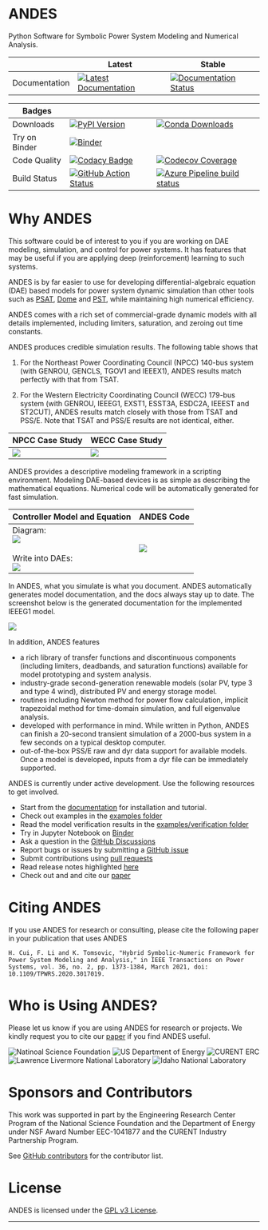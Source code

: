 # ANDES

Python Software for Symbolic Power System Modeling and Numerical Analysis.

|               | Latest                                                                                                                                        | Stable                                                                                                                                        |
|---------------|-----------------------------------------------------------------------------------------------------------------------------------------------|-----------------------------------------------------------------------------------------------------------------------------------------------|
| Documentation | [![Latest Documentation](https://readthedocs.org/projects/andes/badge/?version=latest)](https://andes.readthedocs.io/en/latest/?badge=latest) | [![Documentation Status](https://readthedocs.org/projects/andes/badge/?version=stable)](https://andes.readthedocs.io/en/stable/?badge=stable) |

| Badges        |                                                                                                                                                                                                                                                     |                                                                                                                                                                                                            |
|---------------|-----------------------------------------------------------------------------------------------------------------------------------------------------------------------------------------------------------------------------------------------------|------------------------------------------------------------------------------------------------------------------------------------------------------------------------------------------------------------|
| Downloads     | [![PyPI Version](https://img.shields.io/pypi/v/andes.svg)](https://pypi.python.org/pypi/andes)                                                                                                                                                      | [![Conda Downloads](https://anaconda.org/conda-forge/andes/badges/downloads.svg)](https://anaconda.org/conda-forge/andes)                                                                                  |
| Try on Binder | [![Binder](https://mybinder.org/badge_logo.svg)](https://mybinder.org/v2/gh/cuihantao/andes/master)                                                                                                                                                 |                                                                                                                                                                                                            |
| Code Quality  | [![Codacy Badge](https://api.codacy.com/project/badge/Grade/17b8e8531af343a7a4351879c0e6b5da)](https://app.codacy.com/app/cuihantao/andes?utm_source=github.com&utm_medium=referral&utm_content=cuihantao/andes&utm_campaign=Badge_Grade_Dashboard) | [![Codecov Coverage](https://codecov.io/gh/cuihantao/andes/branch/master/graph/badge.svg)](https://codecov.io/gh/cuihantao/andes)                                                                          |
| Build Status  | [![GitHub Action Status](https://github.com/cuihantao/andes/workflows/Python%20application/badge.svg)](https://github.com/cuihantao/andes/actions)                                                                                                  | [![Azure Pipeline build status](https://dev.azure.com/hcui7/hcui7/_apis/build/status/cuihantao.andes?branchName=master)](https://dev.azure.com/hcui7/hcui7/_build/latest?definitionId=1&branchName=master) |

# Why ANDES
This software could be of interest to you if you are working on
DAE modeling, simulation, and control for power systems.
It has features that may be useful if you are applying
deep (reinforcement) learning to such systems.

ANDES is by far easier to use for developing differential-algebraic
equation (DAE) based models for power system dynamic simulation
than other tools such as
[PSAT](http://faraday1.ucd.ie/psat.html),
[Dome](http://faraday1.ucd.ie/dome.html) and
[PST](https://www.ecse.rpi.edu/~chowj/),
while maintaining high numerical efficiency.

ANDES comes with a rich set of commercial-grade dynamic models
with all details implemented, including limiters, saturation,
and zeroing out time constants.

ANDES produces credible simulation results. The following table
shows that

1. For the Northeast Power Coordinating Council (NPCC) 140-bus system
(with GENROU, GENCLS, TGOV1 and IEEEX1),
ANDES results match perfectly with that from TSAT.

2. For the Western Electricity Coordinating Council (WECC) 179-bus
system (with GENROU, IEEEG1, EXST1, ESST3A, ESDC2A, IEEEST and
ST2CUT), ANDES results match closely with those from TSAT and PSS/E.
Note that TSAT and PSS/E results are not identical, either.

|                                         NPCC Case Study                                                   |                                               WECC Case Study                                           |
| --------------------------------------------------------------------------------------------------------- | ------------------------------------------------------------------------------------------------------- |
| ![](https://raw.githubusercontent.com/cuihantao/andes/master/docs/source/images/example-npcc/omega.png)   | ![](https://raw.githubusercontent.com/cuihantao/andes/master/docs/source/images/example-wecc/omega.png) |

ANDES provides a descriptive modeling framework in a scripting environment.
Modeling DAE-based devices is as simple as describing the mathematical equations.
Numerical code will be automatically generated for fast simulation.

| Controller Model and Equation | ANDES Code |
| ----------------------------- | ---------- |
| Diagram: <br> ![](https://raw.githubusercontent.com/cuihantao/andes/master/docs/source/images/example-tgov1/tgov1.png) <br><br> Write into DAEs: <br> ![](https://raw.githubusercontent.com/cuihantao/andes/master/docs/source/images/example-tgov1/tgov1_eqns.png)  | ![](https://raw.githubusercontent.com/cuihantao/andes/master/docs/source/images/example-tgov1/tgov1_class.png) |

In ANDES, what you simulate is what you document.
ANDES automatically generates model documentation, and the docs always stay up to date.
The screenshot below is the generated documentation for the implemented IEEEG1 model.

![](https://raw.githubusercontent.com/cuihantao/andes/master/docs/source/images/misc/ieeeg1-screenshot.png)

In addition, ANDES features

* a rich library of transfer functions and discontinuous components (including limiters, deadbands, and
  saturation functions) available for model prototyping and system analysis.
* industry-grade second-generation renewable models (solar PV, type 3 and type 4 wind),
  distributed PV and energy storage model.
* routines including Newton method for power flow calculation, implicit trapezoidal method for time-domain
  simulation, and full eigenvalue analysis.
* developed with performance in mind. While written in Python, ANDES can
  finish a 20-second transient simulation of a 2000-bus system in a few seconds on a typical desktop computer.
* out-of-the-box PSS/E raw and dyr data support for available models. Once a model is developed, inputs from a
  dyr file can be immediately supported.

ANDES is currently under active development.
Use the following resources to get involved.

+ Start from the [documentation][readthedocs] for installation and tutorial.
+ Check out examples in the [examples folder][examples]
+ Read the model verification results in the [examples/verification folder][verification]
+ Try in Jupyter Notebook on [Binder][Binder]
+ Ask a question in the [GitHub Discussions][Github Discussions]
+ Report bugs or issues by submitting a [GitHub issue][GitHub issues]
+ Submit contributions using [pull requests][GitHub pull requests]
+ Read release notes highlighted [here][release notes]
+ Check out and and cite our [paper][arxiv paper]

# Citing ANDES

If you use ANDES for research or consulting, please cite the following paper in your publication that uses
ANDES

```
H. Cui, F. Li and K. Tomsovic, "Hybrid Symbolic-Numeric Framework for Power System Modeling and Analysis," in IEEE Transactions on Power Systems, vol. 36, no. 2, pp. 1373-1384, March 2021, doi: 10.1109/TPWRS.2020.3017019.
```

# Who is Using ANDES?
Please let us know if you are using ANDES for research or projects.
We kindly request you to cite our [paper][arxiv paper] if you find ANDES useful.

![Natinoal Science Foundation](https://raw.githubusercontent.com/cuihantao/andes/master/docs/source/images/sponsors/nsf.jpg)
![US Department of Energy](https://raw.githubusercontent.com/cuihantao/andes/master/docs/source/images/sponsors/doe.png)
![CURENT ERC](https://raw.githubusercontent.com/cuihantao/andes/master/docs/source/images/sponsors/curent.jpg)
![Lawrence Livermore National Laboratory](https://raw.githubusercontent.com/cuihantao/andes/master/docs/source/images/sponsors/llnl.jpg)
![Idaho National Laboratory](https://raw.githubusercontent.com/cuihantao/andes/master/docs/source/images/sponsors/inl.jpg)

# Sponsors and Contributors

This work was supported in part by the Engineering Research Center
Program of the National Science Foundation and the Department of Energy
under NSF Award Number EEC-1041877 and the CURENT Industry Partnership
Program.

See [GitHub contributors][GitHub contributors] for the contributor list.

# License

ANDES is licensed under the [GPL v3 License](./LICENSE).

* * *

[GitHub releases]:       https://github.com/cuihantao/andes/releases
[GitHub issues]:         https://github.com/cuihantao/andes/issues
[Github Discussions]:    https://github.com/cuihantao/andes/discussions
[GitHub insights]:       https://github.com/cuihantao/andes/pulse
[GitHub pull requests]:  https://github.com/cuihantao/andes/pulls
[GitHub contributors]:   https://github.com/cuihantao/andes/graphs/contributors
[readthedocs]:           https://andes.readthedocs.io
[release notes]:         https://andes.readthedocs.io/en/latest/release-notes.html
[arxiv paper]:           https://arxiv.org/abs/2002.09455
[tutorial]:              https://andes.readthedocs.io/en/latest/tutorial.html#interactive-usage
[examples]:              https://github.com/cuihantao/andes/tree/master/examples
[verification]:          https://github.com/cuihantao/andes/tree/master/examples/verification
[Binder]:                https://mybinder.org/v2/gh/cuihantao/andes/master
